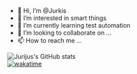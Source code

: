 - 👋 Hi, I’m @Jurkis
- 👀 I’m interested in smart things
- 🌱 I’m currently learning test automation
- 💞️ I’m looking to collaborate on ...
- 📫 How to reach me ...

<!---
Jurkis/Jurkis is a ✨ special ✨ repository because its `README.md` (this file) appears on your GitHub profile.
You can click the Preview link to take a look at your changes.
--->
![Jurijus's GitHub stats](https://github-readme-stats.vercel.app/api?username=jurkis&count_private=true&show_icons=true&theme=vue-dark)  
[![wakatime](https://wakatime.com/badge/user/57673b18-704b-48f7-83fc-8758ed80c7cd.svg)](https://wakatime.com/@57673b18-704b-48f7-83fc-8758ed80c7cd)


